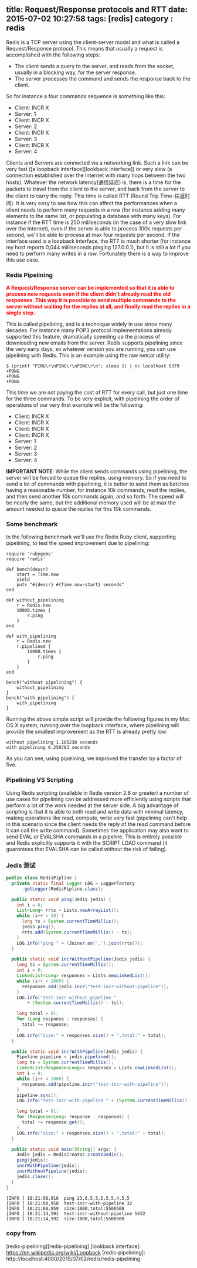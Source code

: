 title: Request/Response protocols and RTT
date: 2015-07-02 10:27:58
tags: [redis]
category : redis
---
Redis is a TCP server using the client-server model and what is called a Request/Response protocol.
This means that usually a request is accomplished with the following steps:
+ The client sends a query to the server, and reads from the socket, usually in a blocking way, for the server response.
+ The server processes the command and sends the response back to the client.

So for instance a four commands sequence is something like this:
+ Client: INCR X
+ Server: 1
+ Client: INCR X
+ Server: 2
+ Client: INCR X
+ Server: 3
+ Client: INCR X
+ Server: 4

Clients and Servers are connected via a networking link. Such a link can be very fast ([a loopback interface][lookback interface]) or very slow (a connection established over the Internet with many hops between the two hosts). Whatever the network latency(通信延迟) is, there is a time for the packets to travel from the client to the server, and back from the server to the client to carry the reply.
This time is called RTT (Round Trip Time-往返时间). It is very easy to see how this can affect the performances when a client needs to perform many requests in a row (for instance adding many elements to the same list, or populating a database with many keys). For instance if the RTT time is 250 milliseconds (in the case of a very slow link over the Internet), even if the server is able to process 100k requests per second, we'll be able to process at max four requests per second.
If the interface used is a loopback interface, the RTT is much shorter (for instance my host reports 0,044 milliseconds pinging 127.0.0.1), but it is still a lot if you need to perform many writes in a row.
Fortunately there is a way to improve this use case.

### Redis Pipelining
<font color='red'>**A Request/Response server can be implemented so that it is able to process new requests even if the client didn't already read the old responses. This way it is possible to send multiple commands to the server without waiting for the replies at all, and finally read the replies in a single step.**</font>
<!--more-->
This is called pipelining, and is a technique widely in use since many decades. For instance many POP3 protocol implementations already supported this feature, dramatically speeding up the process of downloading new emails from the server.
Redis supports pipelining since the very early days, so whatever version you are running, you can use pipelining with Redis. This is an example using the raw netcat utility:

    $ (printf "PING\r\nPING\r\nPING\r\n"; sleep 1) | nc localhost 6379
    +PONG
    +PONG
    +PONG
This time we are not paying the cost of RTT for every call, but just one time for the three commands.
To be very explicit, with pipelining the order of operations of our very first example will be the following:
+ Client: INCR X
+ Client: INCR X
+ Client: INCR X
+ Client: INCR X
+ Server: 1
+ Server: 2
+ Server: 3
+ Server: 4

**IMPORTANT NOTE**: While the client sends commands using pipelining, the server will be forced to queue the replies, using memory. So if you need to send a lot of commands with pipelining, it is better to send them as batches having a reasonable number, for instance 10k commands, read the replies, and then send another 10k commands again, and so forth. The speed will be nearly the same, but the additional memory used will be at max the amount needed to queue the replies for this 10k commands.

### Some benchmark
In the following benchmark we'll use the Redis Ruby client, supporting pipelining, to test the speed improvement due to pipelining:
```
require 'rubygems'
require 'redis'

def bench(descr)
    start = Time.now
    yield
    puts "#{descr} #{Time.now-start} seconds"
end

def without_pipelining
    r = Redis.new
    10000.times {
        r.ping
    }
end

def with_pipelining
    r = Redis.new
    r.pipelined {
        10000.times {
            r.ping
        }
    }
end

bench("without pipelining") {
    without_pipelining
}
bench("with pipelining") {
    with_pipelining
}
```
Running the above simple script will provide the following figures in my Mac OS X system, running over the loopback interface, where pipelining will provide the smallest improvement as the RTT is already pretty low:

    without pipelining 1.185238 seconds
    with pipelining 0.250783 seconds
As you can see, using pipelining, we improved the transfer by a factor of five.

### Pipelining VS Scripting
Using Redis scripting (available in Redis version 2.6 or greater) a number of use cases for pipelining can be addressed more efficiently using scripts that perform a lot of the work needed at the server side. A big advantage of scripting is that it is able to both read and write data with minimal latency, making operations like read, compute, write very fast (pipelining can't help in this scenario since the client needs the reply of the read command before it can call the write command).
Sometimes the application may also want to send EVAL or EVALSHA commands in a pipeline. This is entirely possible and Redis explicitly supports it with the SCRIPT LOAD command (it guarantees that EVALSHA can be called without the risk of failing).
### Jedis 测试
```java
public class RedisPipline {
  private static final Logger LOG = LoggerFactory
      .getLogger(RedisPipline.class);

  public static void ping(Jedis jedis) {
    int i = 0;
    List<Long> rrts = Lists.newArrayList();
    while (i++ < 10) {
      long ts = System.currentTimeMillis();
      jedis.ping();
      rrts.add(System.currentTimeMillis() - ts);
    }
    LOG.info("ping " + (Joiner.on(',').join(rrts)));
  }

  public static void incrWithoutPipeline(Jedis jedis) {
    long ts = System.currentTimeMillis();
    int i = 0;
    LinkedList<Long> responses = Lists.newLinkedList();
    while (i++ < 1000) {
      responses.add(jedis.incr("test-incr-without-pipeline"));
    }
    LOG.info("test-incr-without-pipeline "
        + (System.currentTimeMillis() - ts));

    long total = 0l;
    for (Long response : responses) {
      total += response;
    }
    LOG.info("size:" + responses.size() + ",total:" + total);
  }

  public static void incrWithPipeline(Jedis jedis) {
    Pipeline pipeline = jedis.pipelined();
    long ts = System.currentTimeMillis();
    LinkedList<Response<Long>> responses = Lists.newLinkedList();
    int i = 0;
    while (i++ < 1000) {
      responses.add(pipeline.incr("test-incr-with-pipeline"));
    }
    pipeline.sync();
    LOG.info("test-incr-with-pipeline " + (System.currentTimeMillis() - ts));

    long total = 0l;
    for (Response<Long> response : responses) {
      total += response.get();
    }
    LOG.info("size:" + responses.size() + ",total:" + total);
  }

  public static void main(String[] args) {
    Jedis jedis = RedisCreator.createJedis();
    ping(jedis);
    incrWithPipeline(jedis);
    incrWithoutPipeline(jedis);
    jedis.close();
  }
}
```
    [INFO ] 18:21:08,916  ping 23,6,5,5,5,5,5,4,5,5
    [INFO ] 18:21:08,958  test-incr-with-pipeline 32
    [INFO ] 18:21:08,959  size:1000,total:5500500
    [INFO ] 18:21:14,591  test-incr-without-pipeline 5632
    [INFO ] 18:21:14,592  size:1000,total:5500500


### copy from 
[redis-pipelining][redis-pipelining]
[lookback interface]: https://en.wikipedia.org/wiki/Loopback
[redis-pipelining]: http://localhost:4000/2015/07/02/redis/redis-pipelining
